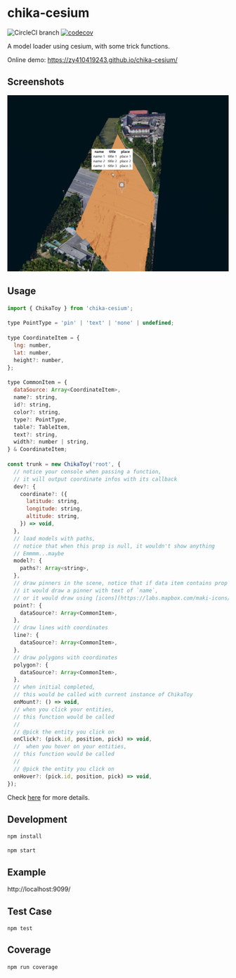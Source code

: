 # chika-cesium

![CircleCI branch](https://img.shields.io/circleci/project/github/zy410419243/chika-cesium/master.svg)
[![codecov](https://codecov.io/gh/zy410419243/chika-cesium/branch/master/graph/badge.svg)](https://codecov.io/gh/zy410419243/chika-cesium)

A model loader using cesium, with some trick functions.

Online demo: https://zy410419243.github.io/chika-cesium/

## Screenshots

<img src="./docs/screenshot.png" />

## Usage

```js
import { ChikaToy } from 'chika-cesium';

type PointType = 'pin' | 'text' | 'none' | undefined;

type CoordinateItem = {
  lng: number,
  lat: number,
  height?: number,
};

type CommonItem = {
  dataSource: Array<CoordinateItem>,
  name?: string,
  id?: string,
  color?: string,
  type?: PointType,
  table?: TableItem,
  text?: string,
  width?: number | string,
} & CoordinateItem;

const trunk = new ChikaToy('root', {
  // notice your console when passing a function,
  // it will output coordinate infos with its callback
  dev?: {
    coordinate?: ({
      latitude: string,
      longitude: string,
      altitude: string,
    }) => void,
  },
  // load models with paths,
  // notice that when this prop is null, it wouldn't show anything
  // Emmmm...maybe
  model?: {
    paths?: Array<string>,
  },
  // draw pinners in the scene, notice that if data item contains prop `name`,
  // it would draw a pinner with text of `name`,
  // or it would draw using [icons](https://labs.mapbox.com/maki-icons/)
  point?: {
    dataSource?: Array<CommonItem>,
  },
  // draw lines with coordinates
  line?: {
    dataSource?: Array<CommonItem>,
  },
  // draw polygons with coordinates
  polygon?: {
    dataSource?: Array<CommonItem>,
  },
  // when initial completed,
  // this would be called with current instance of ChikaToy
  onMount?: () => void,
  // when you click your entities,
  // this function would be called
  //
  // @pick the entity you click on
  onClick?: (pick.id, position, pick) => void,
  //  when you hover on your entities,
  // this function would be called
  //
  // @pick the entity you click on
  onHover?: (pick.id, position, pick) => void,
});
```

Check [here](./src/demo/index.ts) for more details.

## Development

```
npm install

npm start
```

## Example

http://localhost:9099/

## Test Case

```
npm test
```

## Coverage

```
npm run coverage
```
